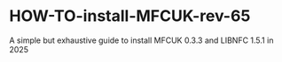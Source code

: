 # HOW-TO-install-MFCUK-rev-65
A simple but exhaustive guide to install MFCUK 0.3.3 and LIBNFC 1.5.1 in 2025
